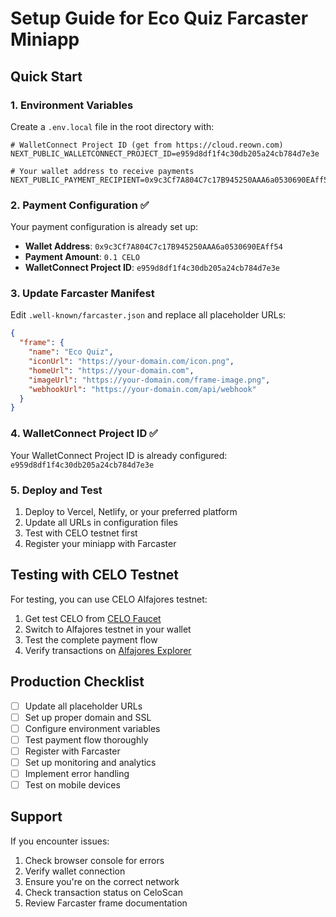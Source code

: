 # Setup Guide for Eco Quiz Farcaster Miniapp

## Quick Start

### 1. Environment Variables

Create a `.env.local` file in the root directory with:

```env
# WalletConnect Project ID (get from https://cloud.reown.com)
NEXT_PUBLIC_WALLETCONNECT_PROJECT_ID=e959d8df1f4c30db205a24cb784d7e3e

# Your wallet address to receive payments
NEXT_PUBLIC_PAYMENT_RECIPIENT=0x9c3Cf7A804C7c17B945250AAA6a0530690EAff54
```

### 2. Payment Configuration ✅

Your payment configuration is already set up:
- **Wallet Address**: `0x9c3Cf7A804C7c17B945250AAA6a0530690EAff54`
- **Payment Amount**: `0.1 CELO`
- **WalletConnect Project ID**: `e959d8df1f4c30db205a24cb784d7e3e`

### 3. Update Farcaster Manifest

Edit `.well-known/farcaster.json` and replace all placeholder URLs:

```json
{
  "frame": {
    "name": "Eco Quiz",
    "iconUrl": "https://your-domain.com/icon.png",
    "homeUrl": "https://your-domain.com",
    "imageUrl": "https://your-domain.com/frame-image.png",
    "webhookUrl": "https://your-domain.com/api/webhook"
  }
}
```

### 4. WalletConnect Project ID ✅

Your WalletConnect Project ID is already configured: `e959d8df1f4c30db205a24cb784d7e3e`

### 5. Deploy and Test

1. Deploy to Vercel, Netlify, or your preferred platform
2. Update all URLs in configuration files
3. Test with CELO testnet first
4. Register your miniapp with Farcaster

## Testing with CELO Testnet

For testing, you can use CELO Alfajores testnet:

1. Get test CELO from [CELO Faucet](https://faucet.celo.org/)
2. Switch to Alfajores testnet in your wallet
3. Test the complete payment flow
4. Verify transactions on [Alfajores Explorer](https://alfajores.celoscan.io/)

## Production Checklist

- [ ] Update all placeholder URLs
- [ ] Set up proper domain and SSL
- [ ] Configure environment variables
- [ ] Test payment flow thoroughly
- [ ] Register with Farcaster
- [ ] Set up monitoring and analytics
- [ ] Implement error handling
- [ ] Test on mobile devices

## Support

If you encounter issues:

1. Check browser console for errors
2. Verify wallet connection
3. Ensure you're on the correct network
4. Check transaction status on CeloScan
5. Review Farcaster frame documentation
